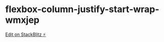 # flexbox-column-justify-start-wrap-wmxjep

[Edit on StackBlitz ⚡️](https://stackblitz.com/edit/flexbox-column-justify-start-wrap-wmxjep)